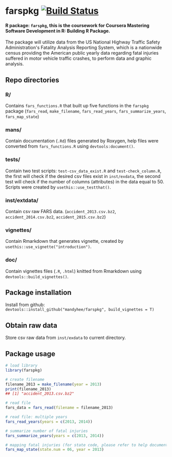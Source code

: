 # farspkg [![Build Status](https://travis-ci.com/mandyhee/farspkg.svg?branch=master)](https://travis-ci.com/mandyhee/farspkg)

#### R package: `farspkg`, this is the coursework for Coursera Mastering Software Development in R: Building R Package. 
The package will utilize data from the US National Highway Traffic Safety Administration's Fatality Analysis Reporting System, which is a nationwide census providing the American public yearly data regarding fatal injuries suffered in motor vehicle traffic crashes, to perform data and graphic analysis.

## Repo directories
### R/
Contains `fars_functions.R` that built up five functions in the `farspkg` package (`fars_read`, `make_filename`, `fars_read_years`, `fars_summarize_years`, `fars_map_state`)

### mans/
Contain documentation (`.Rd`) files generated by Roxygen, help files were converted from `fars_functions.R` using `devtools:document()`.

### tests/
Contain two test scripts: `test-csv_data_exist.R` and `test-check_column.R`, the first will check if the desired csv files exist in `inst/exdata`, the second test will check if the number of columns (attributes) in the data equal to 50. Scripts were created by `usethis::use_testthat()`.

### inst/extdata/
Contain csv raw FARS data. (`accident_2013.csv.bz2`, `accident_2014.csv.bz2`, `accident_2015.csv.bz2`)

### vignettes/
Contain Rmarkdown that generates vignette, created by `usethis::use_vignette("introduction")`.

### doc/
Contain vignettes files (`.R`, `.html`) knitted from Rmarkdown using `devtools::build_vignettes()`.

## Package installation
Install from github:   
`devtools::install_github("mandyhee/farspkg", build_vignettes = T)`

## Obtain raw data 
Store csv raw data from `inst/exdata` to current directory.  

## Package usage

```R
# load library 
library(farspkg) 

# create filename  
filename_2013 = make_filename(year = 2013)  
print(filename_2013)  
## [1] "accident_2013.csv.bz2"  

# read file 
fars_data = fars_read(filename = filename_2013) 

# read file: multiple years 
fars_read_years(years = c(2013, 2014)) 

# summarize number of fatal injuries 
fars_summarize_years(years = c(2013, 2014)) 

# mapping fatal injuries (for state code, please refer to help documentation) 
fars_map_state(state.num = 06, year = 2013) 
```

